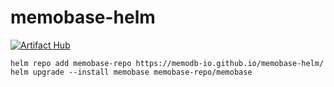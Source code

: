 # memobase-helm

[![Artifact Hub](https://img.shields.io/endpoint?url=https://artifacthub.io/badge/repository/memobase)](https://artifacthub.io/packages/search?repo=memobase)

```
helm repo add memobase-repo https://memodb-io.github.io/memobase-helm/
helm upgrade --install memobase memobase-repo/memobase
```
